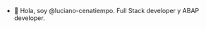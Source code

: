 - 👋 Hola, soy @luciano-cenatiempo. Full Stack developer y ABAP developer.


<!---
luciano-cenatiempo/luciano-cenatiempo is a ✨ special ✨ repository because its `README.md` (this file) appears on your GitHub profile.
You can click the Preview link to take a look at your changes.
--->
